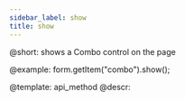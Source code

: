 ```yaml
---
sidebar_label: show
title: show
---          
```


@short: shows a Combo control on the page
 


@example:
form.getItem("combo").show();


@template: api_method
@descr:


